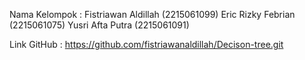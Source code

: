 Nama Kelompok : Fistriawan Aldillah (2215061099)
		Eric Rizky Febrian  (2215061075)
		Yusri Afta Putra    (2215061091)

Link GitHub   : https://github.com/fistriawanaldillah/Decison-tree.git
